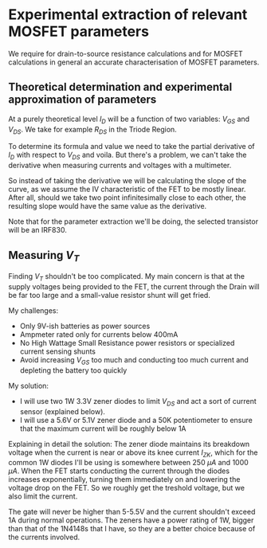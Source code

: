 # Experimental extraction of relevant MOSFET parameters 

We require for drain-to-source resistance calculations and for MOSFET calculations in general an accurate characterisation of MOSFET parameters.
## Theoretical determination and experimental approximation of parameters
At a purely theoretical level $I_{D}$ will be a function of two variables: $V_{GS}$ and $V_{DS}$. We take for example $R_{DS}$ in the Triode Region.

To determine its formula and value we need to take the partial derivative of $I_{D}$ with respect to $V_{DS}$ and voila. But there's a problem, we can't take the derivative when measuring currents and voltages with a multimeter. 

So instead of taking the derivative we will be calculating the slope of the curve, as we assume the IV characteristic of the FET to be mostly linear. After all, should we take two point infinitesimally close to each other, the resulting slope would have the same value as the derivative.

Note that for the parameter extraction we'll be doing, the selected transistor will be an IRF830.
## Measuring $V_{T}$
Finding $V_{T}$ shouldn't be too complicated. My main concern is that at the supply voltages being provided to the FET, the current through the Drain will be far too large and a small-value resistor shunt will get fried.

My challenges:
- Only 9V-ish batteries as power sources
- Ampmeter rated only for currents below 400mA
- No High Wattage Small Resistance power resistors or specialized current sensing shunts
- Avoid increasing $V_{GS}$ too much and conducting too much current and depleting the battery too quickly

My solution:
- I will use two 1W 3.3V zener diodes to limit $V_{DS}$ and act a sort of current sensor (explained below).
- I will use a 5.6V or 5.1V zener diode and a 50K potentiometer to ensure that the maximum current will be roughly below 1A

Explaining in detail the solution:
The zener diode maintains its breakdown voltage when the current is near or above its knee current $I_{ZK}$, which for the common 1W diodes I'll be using is somewhere between 250 $\mu A$ and 1000 $\mu A$. When the FET starts conducting the current through the diodes increases exponentially, turning them immediately on and lowering the voltage drop on the FET. So we roughly get the treshold voltage, but we also limit the current.

The gate will never be higher than 5-5.5V and the current shouldn't exceed 1A during normal operations. The zeners have a power rating of 1W, bigger than that of the 1N4148s that I have, so they are a better choice because of the currents involved.
